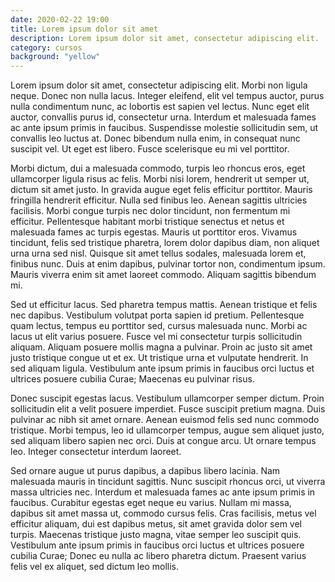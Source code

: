 ```yaml
---
date: 2020-02-22 19:00
title: Lorem ipsum dolor sit amet
description: Lorem ipsum dolor sit amet, consectetur adipiscing elit. 
category: cursos
background: "yellow"
---
```




Lorem ipsum dolor sit amet, consectetur adipiscing elit. Morbi non ligula neque. Donec non nulla lacus. Integer eleifend, elit vel tempus auctor, purus nulla condimentum nunc, ac lobortis est sapien vel lectus. Nunc eget elit auctor, convallis purus id, consectetur urna. Interdum et malesuada fames ac ante ipsum primis in faucibus. Suspendisse molestie sollicitudin sem, ut convallis leo luctus at. Donec bibendum nulla enim, in consequat nunc suscipit vel. Ut eget est libero. Fusce scelerisque eu mi vel porttitor.

Morbi dictum, dui a malesuada commodo, turpis leo rhoncus eros, eget ullamcorper ligula risus ac felis. Morbi nisi lorem, hendrerit ut semper ut, dictum sit amet justo. In gravida augue eget felis efficitur porttitor. Mauris fringilla hendrerit efficitur. Nulla sed finibus leo. Aenean sagittis ultricies facilisis. Morbi congue turpis nec dolor tincidunt, non fermentum mi efficitur. Pellentesque habitant morbi tristique senectus et netus et malesuada fames ac turpis egestas. Mauris ut porttitor eros. Vivamus tincidunt, felis sed tristique pharetra, lorem dolor dapibus diam, non aliquet urna urna sed nisl. Quisque sit amet tellus sodales, malesuada lorem et, finibus nunc. Duis at enim dapibus, pulvinar tortor non, condimentum ipsum. Mauris viverra enim sit amet laoreet commodo. Aliquam sagittis bibendum mi.

Sed ut efficitur lacus. Sed pharetra tempus mattis. Aenean tristique et felis nec dapibus. Vestibulum volutpat porta sapien id pretium. Pellentesque quam lectus, tempus eu porttitor sed, cursus malesuada nunc. Morbi ac lacus ut elit varius posuere. Fusce vel mi consectetur turpis sollicitudin aliquam. Aliquam posuere mollis magna a pulvinar. Proin ac justo sit amet justo tristique congue ut et ex. Ut tristique urna et vulputate hendrerit. In sed aliquam ligula. Vestibulum ante ipsum primis in faucibus orci luctus et ultrices posuere cubilia Curae; Maecenas eu pulvinar risus.

Donec suscipit egestas lacus. Vestibulum ullamcorper semper dictum. Proin sollicitudin elit a velit posuere imperdiet. Fusce suscipit pretium magna. Duis pulvinar ac nibh sit amet ornare. Aenean euismod felis sed nunc commodo tristique. Morbi tempus, leo id ullamcorper tempus, augue sem aliquet justo, sed aliquam libero sapien nec orci. Duis at congue arcu. Ut ornare tempus leo. Integer consectetur interdum laoreet.

Sed ornare augue ut purus dapibus, a dapibus libero lacinia. Nam malesuada mauris in tincidunt sagittis. Nunc suscipit rhoncus orci, ut viverra massa ultricies nec. Interdum et malesuada fames ac ante ipsum primis in faucibus. Curabitur egestas eget neque eu varius. Nullam mi massa, dapibus sit amet massa ut, commodo cursus felis. Cras facilisis, metus vel efficitur aliquam, dui est dapibus metus, sit amet gravida dolor sem vel turpis. Maecenas tristique justo magna, vitae semper leo suscipit quis. Vestibulum ante ipsum primis in faucibus orci luctus et ultrices posuere cubilia Curae; Donec eu nulla ac libero pharetra dictum. Praesent varius felis vel ex aliquet, sed dictum leo mollis. 